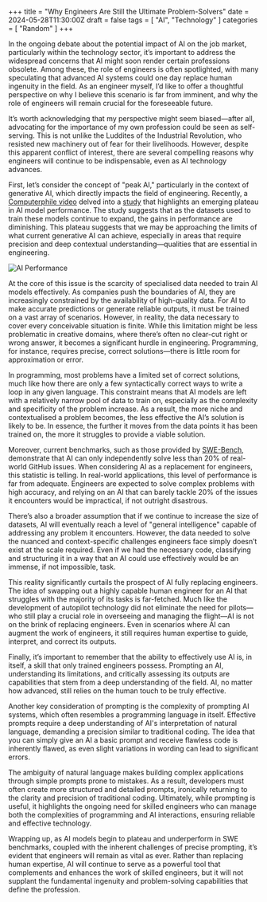 +++
title = "Why Engineers Are Still the Ultimate Problem-Solvers"
date = 2024-05-28T11:30:00Z
draft = false
tags = [ "AI", "Technology" ]
categories = [ "Random" ]
+++

In the ongoing debate about the potential impact of AI on the job market, particularly within the technology sector, it’s important to address the widespread concerns that AI might soon render certain professions obsolete. Among these, the role of engineers is often spotlighted, with many speculating that advanced AI systems could one day replace human ingenuity in the field. As an engineer myself, I’d like to offer a thoughtful perspective on why I believe this scenario is far from imminent, and why the role of engineers will remain crucial for the foreseeable future.

It’s worth acknowledging that my perspective might seem biased—after all, advocating for the importance of my own profession could be seen as self-serving. This is not unlike the Luddites of the Industrial Revolution, who resisted new machinery out of fear for their livelihoods. However, despite this apparent conflict of interest, there are several compelling reasons why engineers will continue to be indispensable, even as AI technology advances.

First, let’s consider the concept of "peak AI," particularly in the context of generative AI, which directly impacts the field of engineering. Recently, a [Computerphile video](https://www.youtube.com/watch?v=dDUC-LqVrPU) delved into a [study](https://arxiv.org/abs/2404.04125) that highlights an emerging plateau in AI model performance. The study suggests that as the datasets used to train these models continue to expand, the gains in performance are diminishing. This plateau suggests that we may be approaching the limits of what current generative AI can achieve, especially in areas that require precision and deep contextual understanding—qualities that are essential in engineering.

![AI Performance](/ai-model.png)

At the core of this issue is the scarcity of specialised data needed to train AI models effectively. As companies push the boundaries of AI, they are increasingly constrained by the availability of high-quality data. For AI to make accurate predictions or generate reliable outputs, it must be trained on a vast array of scenarios. However, in reality, the data necessary to cover every conceivable situation is finite. While this limitation might be less problematic in creative domains, where there’s often no clear-cut right or wrong answer, it becomes a significant hurdle in engineering. Programming, for instance, requires precise, correct solutions—there is little room for approximation or error.

In programming, most problems have a limited set of correct solutions, much like how there are only a few syntactically correct ways to write a loop in any given language. This constraint means that AI models are left with a relatively narrow pool of data to train on, especially as the complexity and specificity of the problem increase. As a result, the more niche and contextualised a problem becomes, the less effective the AI’s solution is likely to be. In essence, the further it moves from the data points it has been trained on, the more it struggles to provide a viable solution.

Moreover, current benchmarks, such as those provided by [SWE-Bench](https://www.swebench.com/), demonstrate that AI can only independently solve less than 20% of real-world GitHub issues. When considering AI as a replacement for engineers, this statistic is telling. In real-world applications, this level of performance is far from adequate. Engineers are expected to solve complex problems with high accuracy, and relying on an AI that can barely tackle 20% of the issues it encounters would be impractical, if not outright disastrous.

There’s also a broader assumption that if we continue to increase the size of datasets, AI will eventually reach a level of "general intelligence" capable of addressing any problem it encounters. However, the data needed to solve the nuanced and context-specific challenges engineers face simply doesn’t exist at the scale required. Even if we had the necessary code, classifying and structuring it in a way that an AI could use effectively would be an immense, if not impossible, task.

This reality significantly curtails the prospect of AI fully replacing engineers. The idea of swapping out a highly capable human engineer for an AI that struggles with the majority of its tasks is far-fetched. Much like the development of autopilot technology did not eliminate the need for pilots—who still play a crucial role in overseeing and managing the flight—AI is not on the brink of replacing engineers. Even in scenarios where AI can augment the work of engineers, it still requires human expertise to guide, interpret, and correct its outputs.

Finally, it’s important to remember that the ability to effectively use AI is, in itself, a skill that only trained engineers possess. Prompting an AI, understanding its limitations, and critically assessing its outputs are capabilities that stem from a deep understanding of the field. AI, no matter how advanced, still relies on the human touch to be truly effective.

Another key consideration of prompting is the complexity of prompting AI systems, which often resembles a programming language in itself. Effective prompts require a deep understanding of AI's interpretation of natural language, demanding a precision similar to traditional coding. The idea that you can simply give an AI a basic prompt and receive flawless code is inherently flawed, as even slight variations in wording can lead to significant errors.

The ambiguity of natural language makes building complex applications through simple prompts prone to mistakes. As a result, developers must often create more structured and detailed prompts, ironically returning to the clarity and precision of traditional coding. Ultimately, while prompting is useful, it highlights the ongoing need for skilled engineers who can manage both the complexities of programming and AI interactions, ensuring reliable and effective technology.

Wrapping up, as AI models begin to plateau and underperform in SWE benchmarks, coupled with the inherent challenges of precise prompting, it’s evident that engineers will remain as vital as ever. Rather than replacing human expertise, AI will continue to serve as a powerful tool that complements and enhances the work of skilled engineers, but it will not supplant the fundamental ingenuity and problem-solving capabilities that define the profession.
